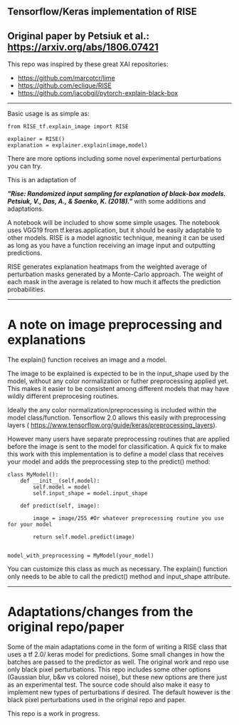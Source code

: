## Tensorflow/Keras implementation of RISE ##
Original paper by Petsiuk et al.: https://arxiv.org/abs/1806.07421
----------
This repo was inspired by these great XAI repositories:
* https://github.com/marcotcr/lime
* https://github.com/eclique/RISE
* https://github.com/jacobgil/pytorch-explain-black-box

----------
Basic usage is as simple as: 
```
from RISE_tf.explain_image import RISE

explainer = RISE()
explanation = explainer.explain(image,model)
```
There are more options including some novel experimental perturbations you can try.

This is an adaptation of 

***"Rise: Randomized input sampling for explanation of black-box models. Petsiuk, V., Das, A., & Saenko, K. (2018)."***  with some additions and adaptations.

A notebook will be included to show some simple usages. The notebook uses VGG19 from tf.keras.application, but it should be easily adaptable to other models. RISE is a model agnostic technique, meaning it can be used as long as you have a function receiving an image input and outputting predictions.

RISE generates explanation heatmaps from the weighted average of perturbation masks generated by a Monte-Carlo approach.
The weight of each mask in the average is related to how much it affects the prediction probabilities.

----------
# A note on image preprocessing and explanations
The explain() function receives an image and a model.

The image to be explained is expected to be in the input_shape used by the model, without any color
normalization or futher preprocessing applied yet.
This makes it easier to be consistent among different models that may have wildly different preprocesing routines.

Ideally the any color normalization/preprocessing is included within the model class/function. Tensorflow 2.0 allows this easily with preprocessing layers ( https://www.tensorflow.org/guide/keras/preprocessing_layers).

However many users have separate preprocessing routines that are applied before the image is sent to the model for classification. A quick fix to make this work with this implementation is to define a model class that receives your model and adds the preprocessing step to the predict() method:

```
class MyModel():
    def __init__(self,model):
        self.model = model
        self.input_shape = model.input_shape
        
    def predict(self, image):
        
        image = image/255 #Or whatever preprocessing routine you use for your model
        
        return self.model.predict(image)


model_with_preprocessing = MyModel(your_model)
```

You can customize this class as much as necessary. The explain() function only needs to be able to call the predict() method and input_shape attribute.

----------

# Adaptations/changes from the original repo/paper

Some of the main adaptations come in the form of writing a RISE class that uses a tf 2.0/ keras model for predictions. Some small changes in how the batches are passed to the predictor as well.
The original work and repo use only black pixel perturbations. This repo includes some other options (Gaussian blur, b&w vs colored noise), but these new options are there just as an experimental test. The source code should also make it easy to implement new types of perturbations if desired.
The default however is the black pixel perturbations used in the original repo and paper.

This repo is a work in progress.